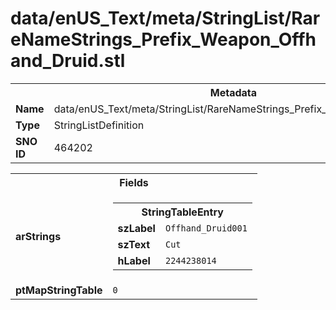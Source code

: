 <h1>data/enUS_Text/meta/StringList/RareNameStrings_Prefix_Weapon_Offhand_Druid.stl</h1><table><tr><th colspan="100%">Metadata</th></tr><tr><td><b>Name</b></td><td>data/enUS_Text/meta/StringList/RareNameStrings_Prefix_Weapon_Offhand_Druid.stl</td></tr><tr><td><b>Type</b></td><td>StringListDefinition</td></tr><tr><td><b>SNO ID</b></td><td>464202</td></tr></table>

<table><tr><th colspan="100%">Fields</th></tr><tr><td><b>arStrings</b></td><td><table><tr><th colspan="100%">StringTableEntry</th></tr><tr><td><b>szLabel</b></td><td><code>Offhand_Druid001</code></td></tr><tr><td><b>szText</b></td><td><code>Cut</code></td></tr><tr><td><b>hLabel</b></td><td><code>2244238014</code></td></tr></table>


</td></tr><tr><td><b>ptMapStringTable</b></td><td><code>0</code></td></tr></table>

